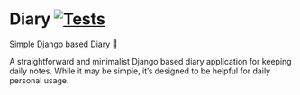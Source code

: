 # Diary [![Tests](https://github.com/pyprism/Diary/actions/workflows/test.yaml/badge.svg)](https://github.com/pyprism/Diary/actions/workflows/test.yaml)

Simple Django based Diary :notebook:

A straightforward and minimalist Django based diary application for keeping daily notes. While it may be simple, it’s designed to be helpful for daily personal usage.
